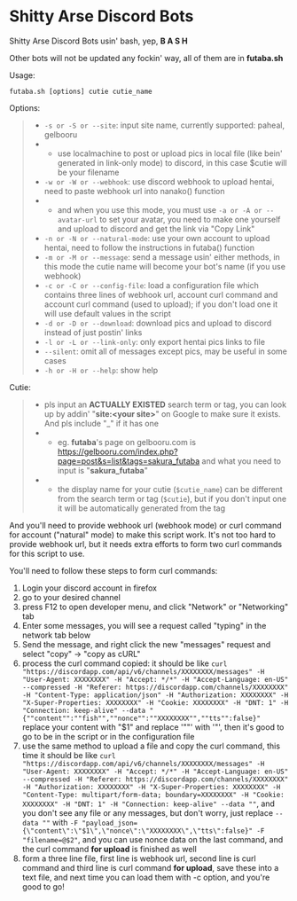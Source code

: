 # Shitty Arse Discord Bots
Shitty Arse Discord Bots usin' bash, yep, **B A S H**

Other bots will not be updated any fockin' way, all of them are in **futaba.sh**

Usage: 

`futaba.sh [options] cutie cutie_name`

Options: 
> * `-s or -S or --site`: input site name, currently supported: paheal, gelbooru
> * * use localmachine to post or upload pics in local file (like bein' generated in link-only mode) to discord, in this case $cutie will be your filename
> * `-w or -W or --webhook`: use discord webhook to upload hentai, need to paste webhook url into nanako() function
> * * and when you use this mode, you must use `-a or -A or --avatar-url` to set your avatar, you need to make one yourself and upload to discord and get the link via "Copy Link"
> * `-n or -N or --natural-mode`: use your own account to upload hentai, need to follow the instructions in futaba() function
> * `-m or -M or --message`: send a message usin' either methods, in this mode the cutie name will become your bot's name (if you use webhook)
> * `-c or -C or --config-file`: load a configuration file which contains three lines of webhook url, account curl command and account curl command (used to upload); if you don't load one it will use default values in the script
> * `-d or -D or --download`: download pics and upload to discord instead of just postin' links
> * `-l or -L or --link-only`: only export hentai pics links to file
> * `--silent`: omit all of messages except pics, may be useful in some cases
> * `-h or -H or --help`: show help

Cutie: 
> * pls input an **ACTUALLY EXISTED** search term or tag, you can look up by addin' "**site:\<your site\>**" on Google to make sure it exists. And pls include "_" if it has one
> * * eg. **futaba**'s page on gelbooru.com is https://gelbooru.com/index.php?page=post&s=list&tags=sakura_futaba and what you need to input is "**sakura_futaba**"
> * * the display name for your cutie (`$cutie_name`) can be different from the search term or tag (`$cutie`), but if you don't input one it will be automatically generated from the tag

And you'll need to provide webhook url (webhook mode) or curl command for account ("natural" mode) to make this script work. It's not too hard to provide webhook url, but it needs extra efforts to form two curl commands for this script to use. 

You'll need to follow these steps to form curl commands: 

1. Login your discord account in firefox
2. go to your desired channel
3. press F12 to open developer menu, and click "Network" or "Networking" tab
4. Enter some messages, you will see a request called "typing" in the network tab below
5. Send the message, and right click the new "messages" request and select "copy" -> "copy as cURL"
6. process the curl command copied: it should be like `curl "https://discordapp.com/api/v6/channels/XXXXXXXX/messages" -H "User-Agent: XXXXXXXX" -H "Accept: */*" -H "Accept-Language: en-US" --compressed -H "Referer: https://discordapp.com/channels/XXXXXXXX" -H "Content-Type: application/json" -H "Authorization: XXXXXXXX" -H "X-Super-Properties: XXXXXXXX" -H "Cookie: XXXXXXXX" -H "DNT: 1" -H "Connection: keep-alive" --data "{""content"":""fish"",""nonce"":""XXXXXXXX"",""tts"":false}"`
replace your content with "$1" and replace '""' with '\"', then it's good to go to be in the script or in the configuration file
7. use the same method to upload a file and copy the curl command, this time it should be like `curl "https://discordapp.com/api/v6/channels/XXXXXXXX/messages" -H "User-Agent: XXXXXXXX" -H "Accept: */*" -H "Accept-Language: en-US" --compressed -H "Referer: https://discordapp.com/channels/XXXXXXXX" -H "Authorization: XXXXXXXX" -H "X-Super-Properties: XXXXXXXX" -H "Content-Type: multipart/form-data; boundary=XXXXXXXX" -H "Cookie: XXXXXXXX" -H "DNT: 1" -H "Connection: keep-alive" --data ""`, and you don't see any file or any messages, but don't worry, just replace `--data ""` with `-F "payload_json={\"content\":\"$1\",\"nonce\":\"XXXXXXXX\",\"tts\":false}" -F "filename=@$2"`, and you can use nonce data on the last command, and the curl command **for upload** is finished as well
8. form a three line file, first line is webhook url, second line is curl command and third line is curl command **for upload**, save these into a text file, and next time you can load them with -c option, and you're good to go! 

